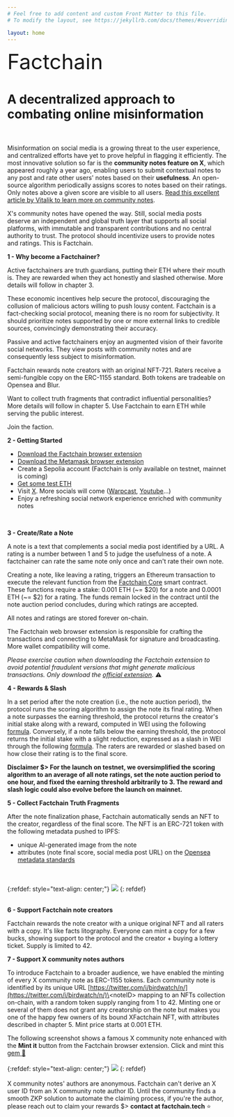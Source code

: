 ```yaml
---
# Feel free to add content and custom Front Matter to this file.
# To modify the layout, see https://jekyllrb.com/docs/themes/#overriding-theme-defaults

layout: home
---
```


<font size="10">
Factchain 
</font>

# **A decentralized approach to combating online misinformation**
<br/><br/>Misinformation on social media is a growing threat to the user experience, and centralized efforts have yet to prove helpful in flagging it efficiently. The most innovative solution so far is the **community notes feature on X**, which appeared roughly a year ago, enabling users to submit contextual notes to any post and rate other users' notes based on their **usefulness**. An open-source algorithm periodically assigns scores to notes based on their ratings. Only notes above a given score are visible to all users.
[Read this excellent article by Vitalik to learn more on community notes](https://vitalik.eth.limo/general/2023/08/16/communitynotes.html).

X's community notes have opened the way. Still, social media posts deserve an independent and global truth layer that supports all social platforms, with immutable and transparent contributions and no central authority to trust. The protocol should incentivize users to provide notes and ratings. This is Factchain.

**1 - Why become a Factchainer?**

Active factchainers are truth guardians, putting their ETH where their mouth is. They are rewarded when they act honestly and slashed otherwise. More details will follow in chapter 3.

These economic incentives help secure the protocol, discouraging the collusion of malicious actors willing to push lousy content. Factchain is a fact-checking social protocol, meaning there is no room for subjectivity. It should prioritize notes supported by one or more external links to credible sources, convincingly demonstrating their accuracy.

Passive and active factchainers enjoy an augmented vision of their favorite social networks. They view posts with community notes and are consequently less subject to misinformation.

Factchain rewards note creators with an original NFT-721. Raters receive a semi-fungible copy on the ERC-1155 standard. Both tokens are tradeable on Opensea and Blur.

Want to collect truth fragments that contradict influential personalities? More details will follow in chapter 5. Use Factchain to earn ETH while serving the public interest.

Join the faction.

**2 - Getting Started**
<ul class='container' style='display list-item;'>
<li>
    <a href="https://chromewebstore.google.com/detail/factchain-community/emgjjedibkjlocjmcjgkeolfkbcicbpl">Download the Factchain browser extension</a>
</li>
<li>
    <a href="https://chromewebstore.google.com/detail/metamask/nkbihfbeogaeaoehlefnkodbefgpgknn?hl=fr">Download the Metamask browser extension</a>
</li>
<li>
    Create a Sepolia account (Factchain is only available on testnet, mainnet is coming)
</li>
<li>
    <a href="https://sepoliafaucet.com/">Get some test ETH</a>
</li>
<li>
    Visit <a href="https://twitter.com/home">X</a>. More socials will come (<a href="https://warpcast.com/">Warpcast</a>, <a href="https://www.youtube.com/">Youtube</a>...)
</li>
<li>
    Enjoy a refreshing social network experience enriched with community notes
</li>
</ul>
<br>

**3 - Create/Rate a Note**

A note is a text that complements a social media post identified by a URL. A rating is a number between 1 and 5 to judge the usefulness of a note. A factchainer can rate the same note only once and can't rate their own note.

Creating a note, like leaving a rating, triggers an Ethereum transaction to execute the relevant function from the [Factchain Core](https://sepolia.etherscan.io/address/0x3b5946b3bd79c2B211E49c3149872f1d66223AE7) smart contract. These functions require a stake: 0.001 ETH (~= $20) for a note and 0.0001 ETH (~= $2) for a rating. The funds remain locked in the contract until the note auction period concludes, during which ratings are accepted.

All notes and ratings are stored forever on-chain.

The Factchain web browser extension is responsible for crafting the transactions and connecting to MetaMask for signature and broadcasting. More wallet compatibility will come.

_Please exercise caution when downloading the Factchain extension to avoid potential fraudulent versions that might generate malicious transactions. Only download the [official extension](https://chromewebstore.google.com/detail/factchain-community/emgjjedibkjlocjmcjgkeolfkbcicbpl)._ ⚠️

**4 - Rewards & Slash**

In a set period after the note creation (i.e., the note auction period), the protocol runs the scoring algorithm to assign the note its final rating. When a note surpasses the earning threshold, the protocol returns the creator's initial stake along with a reward, computed in WEI using the following [formula](https://github.com/factchain/factchain-community/blob/61eb95b29882c93344d1837d976a416ccd77ceec/fc-community-contracts/src/FactChainCommunity.sol#L113C20-L113C20). Conversely, if a note falls below the earning threshold, the protocol returns the initial stake with a slight reduction, expressed as a slash in WEI through the following [formula](https://github.com/factchain/factchain-community/blob/61eb95b29882c93344d1837d976a416ccd77ceec/fc-community-contracts/src/FactChainCommunity.sol#L120). The raters are rewarded or slashed based on how close their rating is to the final score.

**Disclaimer $> For the launch on testnet, we oversimplified the scoring algorithm to an average of all note ratings, set the note auction period to one hour, and fixed the earning threshold arbitrarily to 3. The reward and slash logic could also evolve before the launch on mainnet.**

**5 - Collect Factchain Truth Fragments**

After the note finalization phase, Factchain automatically sends an NFT to the creator, regardless of the final score. The NFT is an ERC-721 token with the following metadata pushed to IPFS:
<ul class='container' style='display list-item;'>
<li>
    unique AI-generated image from the note
</li>
<li>
    attributes (note final score, social media post URL) on the <a href="https://docs.opensea.io/docs/metadata-standards">Opensea metadata standards</a>
</li>
</ul>

<br/><br/>
{:refdef: style="text-align: center;"}
![](assets/nft721gallery.png)
{: refdef}
<br/><br/>

**6 - Support Factchain note creators**

Factchain rewards the note creator with a unique original NFT and all raters with a copy. It's like facts litography. Everyone can mint a copy for a few bucks, showing support to the protocol and the creator + buying a lottery ticket. Supply is limited to 42.

**7 - Support X community notes authors**

To introduce Factchain to a broader audience, we have enabled the minting of every X community note as ERC-1155 tokens. Each community note is identified by its unique URL [https://twitter.com/i/birdwatch/n/](https://twitter.com/i/birdwatch/n/)\<noteID\> mapping to an NFTs collection on-chain, with a random token supply ranging from 1 to 42. Minting one or several of them does not grant any creatorship on the note but makes you one of the happy few owners of its bound XFactchain NFT, with attributes described in chapter 5. Mint price starts at 0.001 ETH.

The following screenshot shows a famous X community note enhanced with the **Mint it** button from the Factchain browser extension. Click and mint this [gem 💎](https://twitter.com/i/birdwatch/n/1730273287358263482)
<br/><br/>
{:refdef: style="text-align: center;"}
![](assets/mint_it.png)
{: refdef}
<br/><br/>
X community notes' authors are anonymous. Factchain can't derive an X user ID from an X community note author ID.
Until the community finds a smooth ZKP solution to automate the claiming process, if you're the author, please reach out to claim your rewards $> **contact at factchain.tech** ⭐